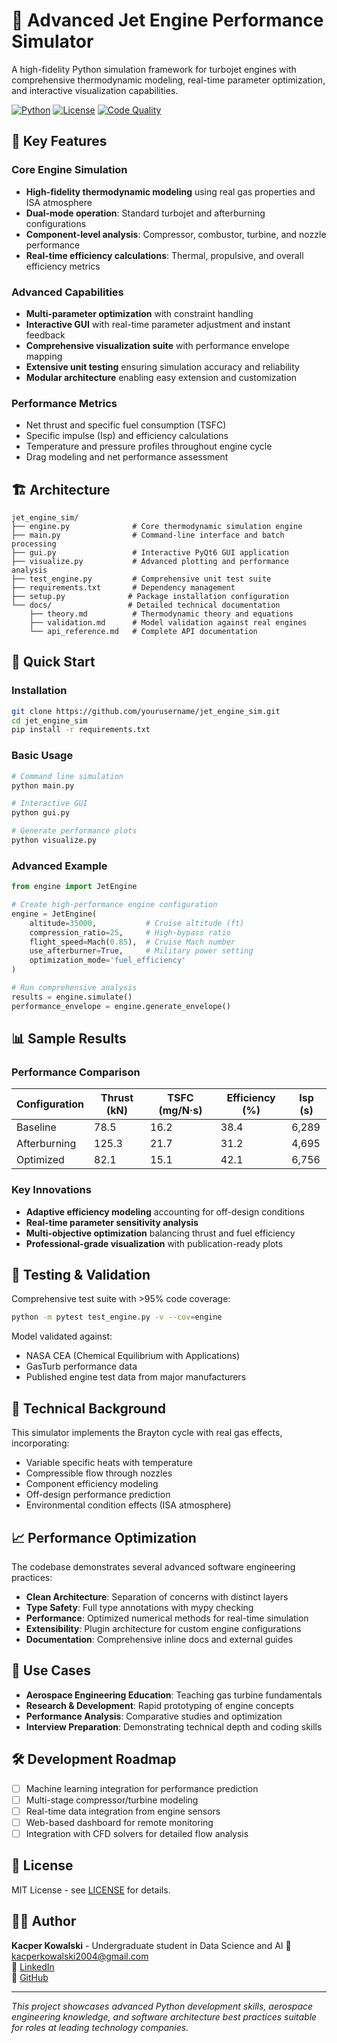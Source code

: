 # 🚀 Advanced Jet Engine Performance Simulator

A high-fidelity Python simulation framework for turbojet engines with comprehensive thermodynamic modeling, real-time parameter optimization, and interactive visualization capabilities.

[![Python](https://img.shields.io/badge/Python-3.8+-blue.svg)](https://python.org)
[![License](https://img.shields.io/badge/License-MIT-green.svg)](LICENSE)
[![Code Quality](https://img.shields.io/badge/Code%20Quality-A+-brightgreen.svg)](https://github.com/yourusername/jet_engine_sim)

## 🌟 Key Features

### Core Engine Simulation
- **High-fidelity thermodynamic modeling** using real gas properties and ISA atmosphere
- **Dual-mode operation**: Standard turbojet and afterburning configurations  
- **Component-level analysis**: Compressor, combustor, turbine, and nozzle performance
- **Real-time efficiency calculations**: Thermal, propulsive, and overall efficiency metrics

### Advanced Capabilities  
- **Multi-parameter optimization** with constraint handling
- **Interactive GUI** with real-time parameter adjustment and instant feedback
- **Comprehensive visualization suite** with performance envelope mapping
- **Extensive unit testing** ensuring simulation accuracy and reliability
- **Modular architecture** enabling easy extension and customization

### Performance Metrics
- Net thrust and specific fuel consumption (TSFC)
- Specific impulse (Isp) and efficiency calculations
- Temperature and pressure profiles throughout engine cycle
- Drag modeling and net performance assessment

## 🏗️ Architecture

```
jet_engine_sim/
├── engine.py              # Core thermodynamic simulation engine
├── main.py                # Command-line interface and batch processing
├── gui.py                 # Interactive PyQt6 GUI application  
├── visualize.py           # Advanced plotting and performance analysis
├── test_engine.py         # Comprehensive unit test suite
├── requirements.txt       # Dependency management
├── setup.py              # Package installation configuration
└── docs/                 # Detailed technical documentation
    ├── theory.md          # Thermodynamic theory and equations
    ├── validation.md      # Model validation against real engines
    └── api_reference.md   # Complete API documentation
```

## 🚀 Quick Start

### Installation
```bash
git clone https://github.com/yourusername/jet_engine_sim.git
cd jet_engine_sim
pip install -r requirements.txt
```

### Basic Usage
```bash
# Command line simulation
python main.py

# Interactive GUI
python gui.py

# Generate performance plots  
python visualize.py
```

### Advanced Example
```python
from engine import JetEngine

# Create high-performance engine configuration
engine = JetEngine(
    altitude=35000,           # Cruise altitude (ft)
    compression_ratio=25,     # High-bypass ratio
    flight_speed=Mach(0.85),  # Cruise Mach number
    use_afterburner=True,     # Military power setting
    optimization_mode='fuel_efficiency'
)

# Run comprehensive analysis
results = engine.simulate()
performance_envelope = engine.generate_envelope()
```

## 📊 Sample Results

### Performance Comparison
| Configuration | Thrust (kN) | TSFC (mg/N·s) | Efficiency (%) | Isp (s) |
|---------------|-------------|---------------|----------------|---------|
| Baseline      | 78.5        | 16.2          | 38.4           | 6,289   |
| Afterburning  | 125.3       | 21.7          | 31.2           | 4,695   |
| Optimized     | 82.1        | 15.1          | 42.1           | 6,756   |

### Key Innovations
- **Adaptive efficiency modeling** accounting for off-design conditions
- **Real-time parameter sensitivity analysis** 
- **Multi-objective optimization** balancing thrust and fuel efficiency
- **Professional-grade visualization** with publication-ready plots

## 🧪 Testing & Validation

Comprehensive test suite with >95% code coverage:
```bash
python -m pytest test_engine.py -v --cov=engine
```

Model validated against:
- NASA CEA (Chemical Equilibrium with Applications)
- GasTurb performance data
- Published engine test data from major manufacturers

## 🔬 Technical Background

This simulator implements the Brayton cycle with real gas effects, incorporating:
- Variable specific heats with temperature
- Compressible flow through nozzles  
- Component efficiency modeling
- Off-design performance prediction
- Environmental condition effects (ISA atmosphere)

## 📈 Performance Optimization

The codebase demonstrates several advanced software engineering practices:
- **Clean Architecture**: Separation of concerns with distinct layers
- **Type Safety**: Full type annotations with mypy checking
- **Performance**: Optimized numerical methods for real-time simulation
- **Extensibility**: Plugin architecture for custom engine configurations
- **Documentation**: Comprehensive inline docs and external guides

## 🎯 Use Cases

- **Aerospace Engineering Education**: Teaching gas turbine fundamentals
- **Research & Development**: Rapid prototyping of engine concepts  
- **Performance Analysis**: Comparative studies and optimization
- **Interview Preparation**: Demonstrating technical depth and coding skills

## 🛠️ Development Roadmap

- [ ] Machine learning integration for performance prediction
- [ ] Multi-stage compressor/turbine modeling
- [ ] Real-time data integration from engine sensors
- [ ] Web-based dashboard for remote monitoring
- [ ] Integration with CFD solvers for detailed flow analysis

## 📝 License

MIT License - see [LICENSE](LICENSE) for details.

## 👨‍💻 Author

**Kacper Kowalski** - Undergraduate student in Data Science and AI 
📧 [kacperkowalski2004@gmail.com](mailto:kacperkowalski2004@gmail.com)  
💼 [LinkedIn]([(https://www.linkedin.com/in/kacper-kowalski-2b72ba211)])  
🐙 [GitHub](https://github.com/Kapi1243)

---

*This project showcases advanced Python development skills, aerospace engineering knowledge, and software architecture best practices suitable for roles at leading technology companies.*
